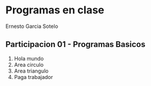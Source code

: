 # Programas en clase

Ernesto Garcia Sotelo

## Participacion 01 - Programas Basicos
1. Hola mundo
2. Area circulo
3. Area triangulo
4. Paga trabajador
